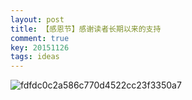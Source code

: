 ```yaml
---
layout: post
title: 【感恩节】感谢读者长期以来的支持
comment: true
key: 20151126
tags: ideas
---
```


![fdfdc0c2a586c770d4522cc23f3350a7](https://willguxy.files.wordpress.com/2015/11/fdfdc0c2a586c770d4522cc23f3350a7.jpg)
